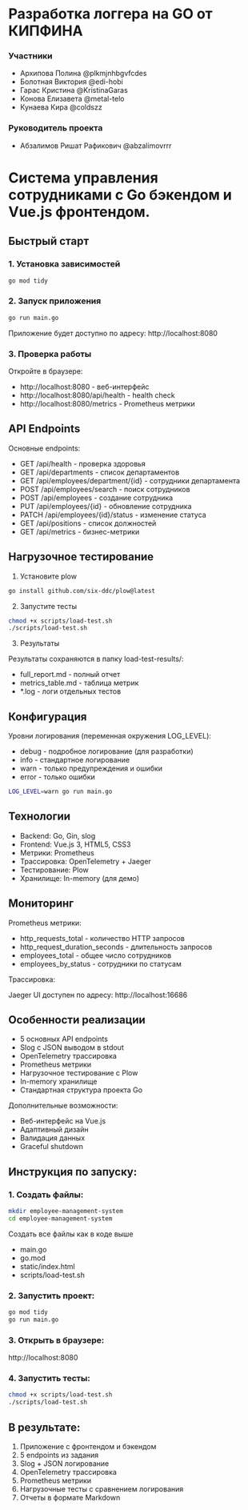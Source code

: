 
# Разработка логгера на GO от КИПФИНА

### Участники

- Архипова Полина @plkmjnhbgvfcdes
- Болотная Виктория @edi-hobi
- Гарас Кристина @KristinaGaras
- Конова Елизавета @metal-telo
- Кунаева Кира @coldszz

### Руководитель проекта

- Абзалимов Ришат Рафикович @abzalimovrrr

# Система управления сотрудниками с Go бэкендом и Vue.js фронтендом.

## Быстрый старт

### 1. Установка зависимостей

````bash
go mod tidy
````

### 2. Запуск приложения
````bash
go run main.go
````
Приложение будет доступно по адресу: http://localhost:8080

### 3. Проверка работы
Откройте в браузере:
-	http://localhost:8080 - веб-интерфейс
-	http://localhost:8080/api/health - health check
-	http://localhost:8080/metrics - Prometheus метрики

 ## API Endpoints

Основные endpoints:
-	GET /api/health - проверка здоровья
-	GET /api/departments - список департаментов
-	GET /api/employees/department/{id} - сотрудники департамента
-	POST /api/employees/search - поиск сотрудников
- POST /api/employees - создание сотрудника
- PUT /api/employees/{id} - обновление сотрудника
-	PATCH /api/employees/{id}/status - изменение статуса
-	GET /api/positions - список должностей
-	GET /api/metrics - бизнес-метрики
  
## Нагрузочное тестирование

1. Установите plow
````bash
go install github.com/six-ddc/plow@latest
````
2. Запустите тесты
````bash
chmod +x scripts/load-test.sh
./scripts/load-test.sh
````
3. Результаты
   
Результаты сохраняются в папку load-test-results/:
-	full_report.md - полный отчет
-	metrics_table.md - таблица метрик
-	*.log - логи отдельных тестов
  
## Конфигурация

Уровни логирования (переменная окружения LOG_LEVEL):
-	debug - подробное логирование (для разработки)
-	info - стандартное логирование
-	warn - только предупреждения и ошибки
-	error - только ошибки
````bash
LOG_LEVEL=warn go run main.go
````
## Технологии
-	Backend: Go, Gin, slog
-	Frontend: Vue.js 3, HTML5, CSS3
-	Метрики: Prometheus
-	Трассировка: OpenTelemetry + Jaeger
-	Тестирование: Plow
-	Хранилище: In-memory (для демо)
  
## Мониторинг

Prometheus метрики:
-	http_requests_total - количество HTTP запросов
-	http_request_duration_seconds - длительность запросов
-	employees_total - общее число сотрудников
-	employees_by_status - сотрудники по статусам

Трассировка:

Jaeger UI доступен по адресу: http://localhost:16686

## Особенности реализации
-	5 основных API endpoints
-	Slog с JSON выводом в stdout
-	OpenTelemetry трассировка
-	Prometheus метрики
-	Нагрузочное тестирование с Plow
-	In-memory хранилище
-	Стандартная структура проекта Go
  
Дополнительные возможности:
-	Веб-интерфейс на Vue.js
-	Адаптивный дизайн
-	Валидация данных
-	Graceful shutdown

## Инструкция по запуску:

### 1. Создать файлы:
```bash
mkdir employee-management-system
cd employee-management-system
```
Создать все файлы как в коде выше
- main.go
- go.mod
- static/index.html
- scripts/load-test.sh
  
### 2. Запустить проект:
```bash
go mod tidy
go run main.go
```
### 3. Открыть в браузере:

http://localhost:8080

### 4. Запустить тесты:
```bash
chmod +x scripts/load-test.sh
./scripts/load-test.sh
```
## В результате:
1.	Приложение с фронтендом и бэкендом
2.	5 endpoints из задания
3.	Slog + JSON логирование
4.	OpenTelemetry трассировка
5.	Prometheus метрики
6.	Нагрузочные тесты с сравнением логирования
7.	Отчеты в формате Markdown

